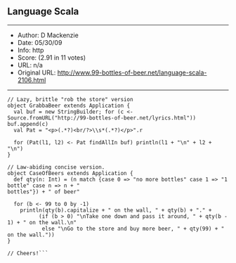 
## Language Scala ##
---
- Author: D Mackenzie
- Date: 05/30/09
- Info: http
- Score:  (2.91 in 11 votes)
- URL: n/a
- Original URL: http://www.99-bottles-of-beer.net/language-scala-2106.html
---

```import io.Source
// Lazy, brittle "rob the store" version
object GrabbaBeer extends Application {
  val buf = new StringBuilder; for (c <-
Source.fromURL("http://99-bottles-of-beer.net/lyrics.html")) buf.append(c)
  val Pat = "<p>(.*?)<br/?>\\s*(.*?)</p>".r

  for (Pat(l1, l2) <- Pat findAllIn buf) println(l1 + "\n" + l2 + "\n")
}

// Law-abiding concise version.
object CaseOfBeers extends Application {
  def qty(n: Int) = (n match {case 0 => "no more bottles" case 1 => "1 bottle" case n => n + "
bottles"}) + " of beer"

  for (b <- 99 to 0 by -1)
    println(qty(b).capitalize + " on the wall, " + qty(b) + "." +
          (if (b > 0) "\nTake one down and pass it around, " + qty(b - 1) + " on the wall.\n"
           else "\nGo to the store and buy more beer, " + qty(99) + " on the wall."))
}

// Cheers!```
